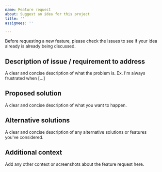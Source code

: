 ```yaml
---
name: Feature request
about: Suggest an idea for this project
title: ''
assignees: ''

---
```


Before requesting a new feature, please check the Issues to see if your idea already is already being discussed.

## Description of issue / requirement to address

A clear and concise description of what the problem is. Ex. I'm always frustrated when [...]

## Proposed solution

A clear and concise description of what you want to happen.

## Alternative solutions

A clear and concise description of any alternative solutions or features you've considered.

## Additional context

Add any other context or screenshots about the feature request here.
